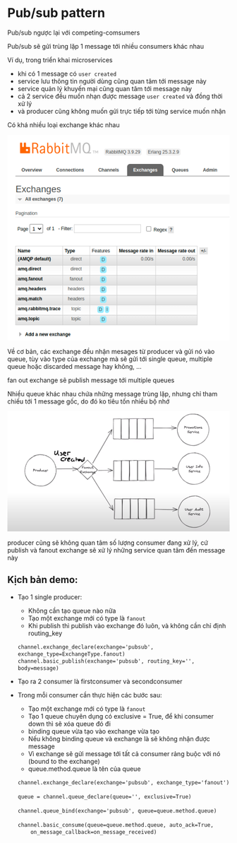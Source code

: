 # Pub/sub pattern

Pub/sub ngược lại với competing-comsumers

Pub/sub sẽ gửi trùng lặp 1 message tới nhiều consumers khác nhau

Ví dụ, trong triển khai microservices

- khi có 1 message có `user created`
- service lưu thông tin người dùng cũng quan tâm tới message này
- service quản lý khuyến mại cũng quan tâm tới message này
- cả 2 service đều muốn nhạn được message `user created` và đồng thời xử lý
- và producer cũng không muốn gửi trực tiếp tới từng service muốn nhận

Có khá nhiều loại exchange khác nhau

![alt text](./images/image.png)

Về cơ bản, các exchange đều nhận mesages từ producer và gửi nó vào queue, tùy vào type của exchange mà sẽ gửi tới single queue, multiple queue hoặc discarded message hay không, ...

fan out exchange sẽ publish message tới multiple queues

Nhiều queue khác nhau chứa những message trùng lặp, nhưng chỉ tham chiếu tới 1 message gốc, do đó ko tiêu tốn nhiều bộ nhớ

![alt text](./images/image-1.png)

producer cũng sẽ không quan tâm số lượng consumer đang xử lý, cứ publish và fanout exchange sẽ xử lý những service quan tâm đến message này

## Kịch bản demo:
- Tạo 1 single producer:

    + Không cần tạo queue nào nữa
    + Tạo một exchange mới có type là `fanout`
    + Khi publish thì publish vào exchange đó luôn, và không cần chỉ định routing_key
    ```
    channel.exchange_declare(exchange='pubsub', exchange_type=ExchangeType.fanout)
    channel.basic_publish(exchange='pubsub', routing_key='', body=message)
    ```
- Tạo ra 2 consumer là firstconsumer và secondconsumer
- Trong mỗi consumer cần thực hiện các bước sau:

    + Tạo một exchange mới có type là `fanout`
    + Tạo 1 queue chuyên dụng có exclusive = True, để khi consumer down thì sẽ xóa queue đó đi
    + binding queue vừa tạo vào exchange vừa tạo
    + Nếu không binding queue và exchange là sẽ không nhận được message
    + Vì exchange sẽ gửi message tới tất cả consumer rảng buộc với nó (bound to the exchange)
    + queue.method.queue là tên của queue
    ```
    channel.exchange_declare(exchange='pubsub', exchange_type='fanout')

    queue = channel.queue_declare(queue='', exclusive=True)

    channel.queue_bind(exchange='pubsub', queue=queue.method.queue)

    channel.basic_consume(queue=queue.method.queue, auto_ack=True,
        on_message_callback=on_message_received)
    ```